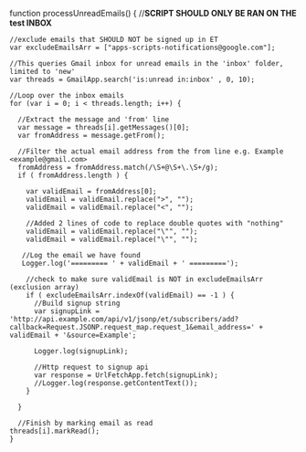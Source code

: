 function processUnreadEmails() {
    //******SCRIPT SHOULD ONLY BE RAN ON THE test INBOX******
    
    //exclude emails that SHOULD NOT be signed up in ET
    var excludeEmailsArr = ["apps-scripts-notifications@google.com"];
    
    //This queries Gmail inbox for unread emails in the 'inbox' folder, limited to 'new'
    var threads = GmailApp.search('is:unread in:inbox' , 0, 10);
    
    //Loop over the inbox emails
    for (var i = 0; i < threads.length; i++) { 
    
      //Extract the message and 'from' line
      var message = threads[i].getMessages()[0]; 
      var fromAddress = message.getFrom();
      
      //Filter the actual email address from the from line e.g. Example <example@gmail.com>
      fromAddress = fromAddress.match(/\S+@\S+\.\S+/g);    
      if ( fromAddress.length ) {
       
        var validEmail = fromAddress[0];
        validEmail = validEmail.replace(">", "");
        validEmail = validEmail.replace("<", "");
       
        //Added 2 lines of code to replace double quotes with "nothing"
        validEmail = validEmail.replace("\"", "");
        validEmail = validEmail.replace("\"", "");
                                        
       //Log the email we have found
       Logger.log('========= ' + validEmail + ' =========');
        
        //check to make sure validEmail is NOT in excludeEmailsArr (exclusion array)
        if ( excludeEmailsArr.indexOf(validEmail) == -1 ) {
          //Build signup string
          var signupLink = 'http://api.example.com/api/v1/jsonp/et/subscribers/add?callback=Request.JSONP.request_map.request_1&email_address=' + validEmail + '&source=Example';
          
          Logger.log(signupLink); 
          
          //Http request to signup api
          var response = UrlFetchApp.fetch(signupLink);
          //Logger.log(response.getContentText());
        } 
        
      }
      
      //Finish by marking email as read
    threads[i].markRead();
    }
